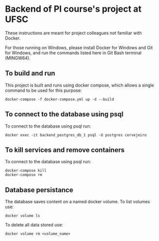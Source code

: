# Backend of PI course's project at UFSC

These instructions are meant for project colleagues not familiar with Docker.

For those running on Windows, please install Docker for Windows and Git for Windows,
and run the commands listed here in Git Bash terminal (MINGW64).

## To build and run

This project is built and runs using docker compose, which allows a single command to be used for this purpose:
```
docker-compose -f docker-compose.yml up -d --build
```

## To connect to the database using psql
To connect to the database using psql run:
```
docker exec -it backend_postgres_db_1 psql -U postgres cervejeiro
```


## To kill services and remove containers
To connect to the database using psql run:
```
docker-compose kill
docker-compose rm
```

## Database persistance
The database saves content on a named docker volume. To list volumes use:
```
docker volume ls
```
To delete all data stored use:
```
docker volume rm <volume_name>
```
